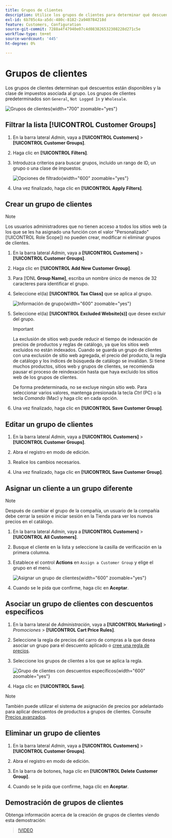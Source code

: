 ```yaml
---
title: Grupos de clientes
description: Utilice los grupos de clientes para determinar qué descuentos están disponibles para los clientes asignados a un grupo y la clase de impuestos asociada al grupo.
exl-id: 6b785c4a-a5dc-480c-8182-2a940784218d
feature: Customers, Configuration
source-git-commit: 7288a4f47940e07c4d083826532308228d271c5e
workflow-type: tm+mt
source-wordcount: '445'
ht-degree: 0%

---
```


# Grupos de clientes

Los grupos de clientes determinan qué descuentos están disponibles y la clase de impuestos asociada al grupo. Los grupos de clientes predeterminados son `General`, `Not Logged In` y `Wholesale`.

![Grupos de clientes](assets/customer-groups.png){width="700" zoomable="yes"}

## Filtrar la lista [!UICONTROL Customer Groups]

1. En la barra lateral _Admin_, vaya a **[!UICONTROL Customers]** > **[!UICONTROL Customer Groups]**.

1. Haga clic en **[!UICONTROL Filters]**.

1. Introduzca criterios para buscar grupos, incluido un rango de ID, un grupo o una clase de impuestos.

   ![Opciones de filtrado](assets/groups-filters.png){width="600" zoomable="yes"}

1. Una vez finalizado, haga clic en **[!UICONTROL Apply Filters]**.

## Crear un grupo de clientes

>[!NOTE]
>
>Los usuarios administradores que no tienen acceso a todos los sitios web (a los que se les ha asignado una función con el valor &quot;Personalizado&quot; [!UICONTROL Role Scope]) no pueden crear, modificar ni eliminar grupos de clientes.

1. En la barra lateral _Admin_, vaya a **[!UICONTROL Customers]** > **[!UICONTROL Customer Groups]**.

1. Haga clic en **[!UICONTROL Add New Customer Group]**.

1. Para [!DNL **Group Name]**, escriba un nombre único de menos de 32 caracteres para identificar el grupo.

1. Seleccione el(la) **[!UICONTROL Tax Class]** que se aplica al grupo.

   ![Información de grupo](assets/group-information.png){width="600" zoomable="yes"}

1. Seleccione el(la) **[!UICONTROL Excluded Website(s)]** que desee excluir del grupo.

   >[!IMPORTANT]
   >
   >La exclusión de sitios web puede reducir el tiempo de indexación de precios de productos y reglas de catálogo, ya que los sitios web excluidos no están indexados. Cuando se guarda un grupo de clientes con una exclusión de sitio web agregada, el precio del producto, la regla de catálogo y los índices de búsqueda de catálogo se invalidan. Si tiene muchos productos, sitios web y grupos de clientes, se recomienda pausar el proceso de reindexación hasta que haya excluido los sitios web de los grupos de clientes.

   De forma predeterminada, no se excluye ningún sitio web. Para seleccionar varios valores, mantenga presionada la tecla _Ctrl_ (PC) o la tecla _Comando_ (Mac) y haga clic en cada opción.

1. Una vez finalizado, haga clic en **[!UICONTROL Save Customer Group]**.

## Editar un grupo de clientes

1. En la barra lateral _Admin_, vaya a **[!UICONTROL Customers]** > **[!UICONTROL Customer Groups]**.

1. Abra el registro en modo de edición.

1. Realice los cambios necesarios.

1. Una vez finalizado, haga clic en **[!UICONTROL Save Customer Group]**.

## Asignar un cliente a un grupo diferente

>[!NOTE]
>
>Después de cambiar el grupo de la compañía, un usuario de la compañía debe cerrar la sesión e iniciar sesión en la Tienda para ver los nuevos precios en el catálogo.

1. En la barra lateral _Admin_, vaya a **[!UICONTROL Customers]** > **[!UICONTROL All Customers]**.

1. Busque el cliente en la lista y seleccione la casilla de verificación en la primera columna.

1. Establece el control **Actions** en `Assign a Customer Group` y elige el grupo en el menú.

   ![Asignar un grupo de clientes](assets/group-assign.png){width="600" zoomable="yes"}

1. Cuando se le pida que confirme, haga clic en **Aceptar**.

## Asociar un grupo de clientes con descuentos específicos

1. En la barra lateral de _Administración_, vaya a **[!UICONTROL Marketing]** > _Promociones_ > **[!UICONTROL Cart Price Rules]**.

1. Seleccione la regla de precios del carro de compras a la que desea asociar un grupo para el descuento aplicado o [cree una regla de precios](../merchandising-promotions/price-rules-catalog.md).

1. Seleccione los grupos de clientes a los que se aplica la regla.

   ![Grupo de clientes con descuentos específicos](assets/group-discount.png){width="600" zoomable="yes"}

1. Haga clic en **[!UICONTROL Save]**.

>[!NOTE]
>
> También puede utilizar el sistema de asignación de precios por adelantado para aplicar descuentos de productos a grupos de clientes. Consulte [Precios avanzados](../catalog/product-price-group.md).

## Eliminar un grupo de clientes

1. En la barra lateral _Admin_, vaya a **[!UICONTROL Customers]** > **[!UICONTROL Customer Groups]**.

1. Abra el registro en modo de edición.

1. En la barra de botones, haga clic en **[!UICONTROL Delete Customer Group]**.

1. Cuando se le pida que confirme, haga clic en **Aceptar**.

## Demostración de grupos de clientes

Obtenga información acerca de la creación de grupos de clientes viendo esta demostración:

>[!VIDEO](https://video.tv.adobe.com/v/3411824/?quality=12&learn=on&captions=spa)
